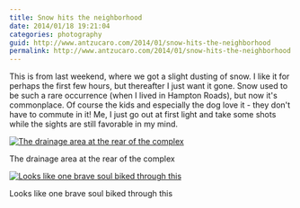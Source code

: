 ```yaml
---
title: Snow hits the neighborhood
date: 2014/01/18 19:21:04
categories: photography
guid: http://www.antzucaro.com/2014/01/snow-hits-the-neighborhood
permalink: http://www.antzucaro.com/2014/01/snow-hits-the-neighborhood
---
```

This is from last weekend, where we got a slight dusting of snow. I like it for perhaps the first few hours, but thereafter I just want it gone. Snow used to be such a rare occurrence (when I lived in Hampton Roads), but now it's commonplace. Of course the kids and especially the dog love it - they don't have to commute in it! Me, I just go out at first light and take some shots while the sights are still favorable in my mind. 

<div class='wp-caption aligncenter'>
  <a href="http://media.antzucaro.com/uploads/2014/1/NeighborhoodSnow/l/Snow_007-Snow_009_l.jpg" title="The drainage area at the rear of the complex">
    <img alt="The drainage area at the rear of the complex" title="The drainage area at the rear of the complex" src="http://media.antzucaro.com/uploads/2014/1/NeighborhoodSnow/m/Snow_007-Snow_009_m.jpg">
  </a>
    <p class='wp-caption-text'>The drainage area at the rear of the complex</p>
</div>

<div class='wp-caption aligncenter'>
  <a href="http://media.antzucaro.com/uploads/2014/1/NeighborhoodSnow/l/Snow_015_l.jpg" title="Looks like one brave soul biked through this">
    <img alt="Looks like one brave soul biked through this" title="Looks like one brave soul biked through this" src="http://media.antzucaro.com/uploads/2014/1/NeighborhoodSnow/m/Snow_015_m.jpg">
  </a>
    <p class='wp-caption-text'>Looks like one brave soul biked through this</p>
</div>

